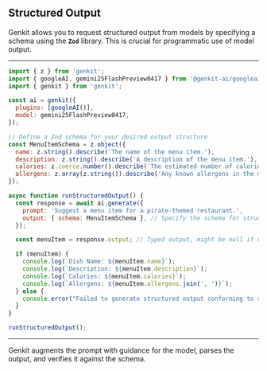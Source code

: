 ## Structured Output

Genkit allows you to request structured output from models by specifying a schema using the **`Zod`** library. This is crucial for programmatic use of model output.

***

```javascript
import { z } from 'genkit';
import { googleAI, gemini25FlashPreview0417 } from '@genkit-ai/googleai';
import { genkit } from 'genkit';

const ai = genkit({
  plugins: [googleAI()],
  model: gemini25FlashPreview0417,
});

// Define a Zod schema for your desired output structure
const MenuItemSchema = z.object({
  name: z.string().describe('The name of the menu item.'),
  description: z.string().describe('A description of the menu item.'),
  calories: z.coerce.number().describe('The estimated number of calories.'), // z.coerce.number() for robust parsing
  allergens: z.array(z.string()).describe('Any known allergens in the menu item.'),
});

async function runStructuredOutput() {
  const response = await ai.generate({
    prompt: 'Suggest a menu item for a pirate-themed restaurant.',
    output: { schema: MenuItemSchema }, // Specify the schema for structured output
  });

  const menuItem = response.output; // Typed output, might be null if validation fails

  if (menuItem) {
    console.log(`Dish Name: ${menuItem.name}`);
    console.log(`Description: ${menuItem.description}`);
    console.log(`Calories: ${menuItem.calories}`);
    console.log(`Allergens: ${menuItem.allergens.join(', ')}`);
  } else {
    console.error("Failed to generate structured output conforming to schema.");
  }
}

runStructuredOutput();
```

***

Genkit augments the prompt with guidance for the model, parses the output, and verifies it against the schema.
